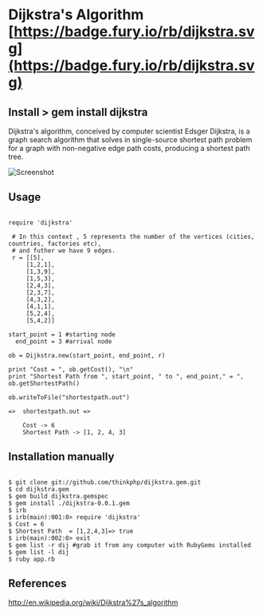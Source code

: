 # Dijkstra's Algorithm [https://badge.fury.io/rb/dijkstra.svg](https://badge.fury.io/rb/dijkstra.svg)

## Install > gem install dijkstra 

Dijkstra's algorithm, conceived by computer scientist Edsger Dijkstra, is a graph search algorithm that solves in single-source
shortest path problem for a graph with non-negative edge path costs, producing a shortest path tree. 

![Screenshot](http://farm6.staticflickr.com/5572/15142640541_6ea1eb3d48.jpg)

## Usage

```

require 'dijkstra'

 # In this context , 5 represents the number of the vertices (cities, countries, factories etc), 
 # and futher we have 9 edges.
 r = [[5],
     [1,2,1],
     [1,3,9],
     [1,5,3],
     [2,4,3],
     [2,3,7],
     [4,3,2],
     [4,1,1],
     [5,2,4],
     [5,4,2]]

start_point = 1 #starting node
  end_point = 3 #arrival node

ob = Dijkstra.new(start_point, end_point, r)

print "Cost = ", ob.getCost(), "\n"
print "Shortest Path from ", start_point, " to ", end_point," = ", ob.getShortestPath()

ob.writeToFile("shortestpath.out")

=>  shortestpath.out =>

    Cost -> 6
    Shortest Path -> [1, 2, 4, 3]

```

## Installation manually

```

$ git clone git://github.com/thinkphp/dijkstra.gem.git
$ cd dijkstra.gem
$ gem build dijkstra.gemspec
$ gem install ./dijkstra-0.0.1.gem
$ irb
$ irb(main):001:0> require 'dijkstra'
$ Cost = 6
$ Shortest Path  = [1,2,4,3]=> true
$ irb(main):002:0> exit
$ gem list -r dij #grab it from any computer with RubyGems installed
$ gem list -l dij
$ ruby app.rb

```

## References

  http://en.wikipedia.org/wiki/Dijkstra%27s_algorithm
